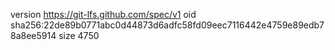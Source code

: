 version https://git-lfs.github.com/spec/v1
oid sha256:22de89b0771abc0d44873d6adfc58fd09eec7116442e4759e89edb78a8ee5914
size 4750
